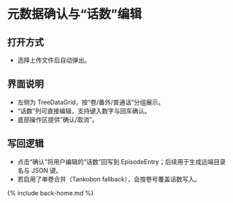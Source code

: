 # 元数据确认与“话数”编辑

## 打开方式

- 选择上传文件后自动弹出。

## 界面说明

- 左侧为 TreeDataGrid，按“卷/番外/普通话”分组展示。
- “话数”列可直接编辑，支持键入数字与回车确认。
- 底部操作区提供“确认/取消”。

## 写回逻辑

- 点击“确认”将用户编辑的“话数”回写到 EpisodeEntry；后续用于生成远端目录名与 JSON 键。
- 若启用了单卷合并（Tankobon fallback），会按卷号覆盖话数写入。

{% include back-home.md %}
